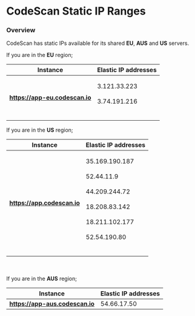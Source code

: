# CodeScan Static IP Ranges

### Overview <a href="#overview" id="overview"></a>

CodeScan has static IPs available for its shared **EU**, **AUS** and **US** servers.

If you are in the **EU** region;

| Instance                       | Elastic IP addresses                            |
| ------------------------------ | ----------------------------------------------- |
| **https://app-eu.codescan.io** | <p>3.121.33.223<br><br>3.74.191.216<br><br></p> |



If you are in the **US** region;

| Instance                    | Elastic IP addresses                                                                                                                |
| --------------------------- | ----------------------------------------------------------------------------------------------------------------------------------- |
| **https://app.codescan.io** | <p>35.169.190.187<br><br>52.44.11.9<br><br>44.209.244.72<br><br>18.208.83.142<br><br>18.211.102.177<br><br>52.54.190.80<br><br></p> |

\
\
If you are in the **AUS** region;

| Instance                        | Elastic IP addresses |
| ------------------------------- | -------------------- |
| **https://app-aus.codescan.io** | 54.66.17.50          |
